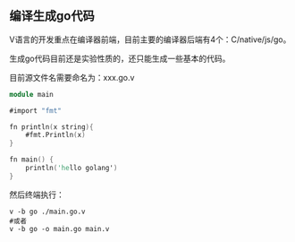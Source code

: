 ## 编译生成go代码

V语言的开发重点在编译器前端，目前主要的编译器后端有4个：C/native/js/go。

生成go代码目前还是实验性质的，还只能生成一些基本的代码。

目前源文件名需要命名为：xxx.go.v

```v
module main

#import "fmt"

fn println(x string){
	#fmt.Println(x)
}

fn main() {
	println('hello golang')
}
```

然后终端执行：

```shell
v -b go ./main.go.v
#或者
v -b go -o main.go main.v
```

